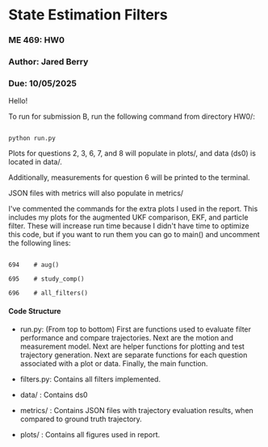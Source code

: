 # State Estimation Filters
### ME 469: HW0
### Author: Jared Berry
### Due: 10/05/2025

Hello!

To run for submission B, run the following command from directory HW0/:

```

python run.py

```

Plots for questions 2, 3, 6, 7, and 8 will populate in plots/, and data (ds0) is located in data/.

Additionally, measurements for question 6 will be printed to the terminal.

JSON files with metrics will also populate in metrics/

I've commented the commands for the extra plots I used in the report. This includes my plots for the
augmented UKF comparison, EKF, and particle filter. These will increase run time because I didn't have time
to optimize this code, but if you want to run them you can go to main() and uncomment the following lines:

```

694    # aug()

695    # study_comp()

696    # all_filters()

```

#### Code Structure

- run.py: (From top to bottom) First are functions used to evaluate filter performance and compare trajectories. Next are the motion and measurement model. Next are helper functions for plotting and test trajectory generation. Next are separate functions for each question associated with a plot or data. Finally, the main function.

- filters.py: Contains all filters implemented.

- data/ : Contains ds0

- metrics/ : Contains JSON files with trajectory evaluation results, when compared to ground truth trajectory.

- plots/ : Contains all figures used in report. 